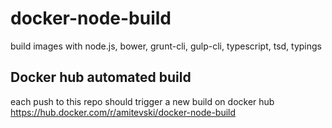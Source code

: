 # docker-node-build
build images with node.js, bower, grunt-cli, gulp-cli, typescript, tsd, typings

## Docker hub automated build
each push to this repo should trigger a new build on docker hub
https://hub.docker.com/r/amitevski/docker-node-build
